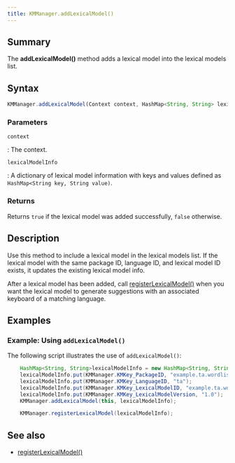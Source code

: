 ```yaml
---
title: KMManager.addLexicalModel()
---
```


## Summary
The **addLexicalModel()** method adds a lexical model into the lexical models list.

## Syntax

```javascript
KMManager.addLexicalModel(Context context, HashMap<String, String> lexicalModelInfo)
```

### Parameters

`context`

: The context.

`lexicalModelInfo`

: A dictionary of lexical model information with keys and values defined as `HashMap<String key, String value)`.

### Returns
Returns `true` if the lexical model was added successfully, `false` otherwise.

## Description
Use this method to include a lexical model in the lexical models list. If the lexical model with the same 
package ID, language ID, and lexical model ID exists, it updates the existing lexical model info.

After a lexical model has been added, call [registerLexicalModel()](registerLexicalModel) when you want the lexical model
to generate suggestions with an associated keyboard of a matching language.

## Examples

### Example: Using `addLexicalModel()`

The following script illustrates the use of `addLexicalModel()`:
```java
    HashMap<String, String>lexicalModelInfo = new HashMap<String, String>();
    lexicalModelInfo.put(KMManager.KMKey_PackageID, "example.ta.wordlist");
    lexicalModelInfo.put(KMManager.KMKey_LanguageID, "ta");
    lexicalModelInfo.put(KMManager.KMKey_LexicalModelID, "example.ta.wordlist");
    lexicalModelInfo.put(KMManager.KMKey_LexicalModelVersion, "1.0");
    KMManager.addLexicalModel(this, lexicalModelInfo);

    KMManager.registerLexicalModel(lexicalModelInfo);
```

## See also
* [registerLexicalModel()](registerLexicalModel)
